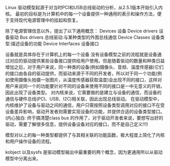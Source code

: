 Linux 驱动模型起源于对当时PCI和USB总线驱动的分析，从2.5.1版本开始引入内核。
最初的目标是为计算机中的每一个设备提供一种通用的表示和操作方法，便于支持现代电源管理中的挂起和恢复。

除了电源管理信息以外，提出了以下通用概念：
Devices  设备
Device drivers  设备驱动
Bus drivers  总线驱动:与某种类型的外围总线通信
Device Classes  设备类型:描述设备的功能
Device Interfaces  设备接口

设备就是具体存在于计算机上的每一个设备
没有设备模型之前的流程就是设备通过对应的驱动提供某些设备接口提供给用户使用。但是随着驱动的数量和种类日益增加之后，对于用户来说，同一种类的设备(例如摄像头、音频、温度传感器)它们的接口由各自的驱动提供，而驱动来源于不同的开发者，所以对于同一个功能(例如使用摄像头拍摄一张图片，从温度传感器获取温度)会出现不同的接口，这样对用户来说同一个的功能要针对不同的设备来使用不同的接口是一中无意义的开销，因此出现了设备类型。
对内核来说，它需要做的是建立与设备的通信，而设备的通信与硬件总线(PCI、USB、I2C)相关联，因此出现总线驱动。
在驱动模型中，内核维护了设备与驱动之间的通信，用户只需按照设备类型调用对应的接口不在受设备差异影响，驱动开发者则需要实现设备的功能，并提供合适的设备类型接口。
(内心独白: 终于搞清楚class bus 的作用了，对于驱动开发者来说，要想写出好的驱动，需要了解很多信息，提供设备设备对应的接口，而不是自己定义!!!)

模型对以上的每一种类型都提供了与其相关联的功能函数，极大程度上简化了内核和用户操作设备的流程。

kobject 以及sysfs 是驱动模型输出中最重要的两个概念，因为更通用所以从驱动模型中分离出来。

